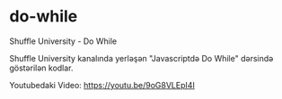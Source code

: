 # do-while

Shuffle University - Do While

Shuffle University kanalında yerləşən "Javascriptdə Do While" dərsində göstərilən kodlar.

Youtubedaki Video: https://youtu.be/9oG8VLEpI4I
